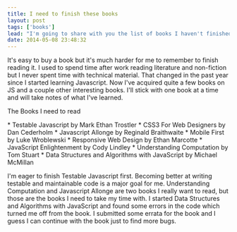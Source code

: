 ```yaml
---
title: I need to finish these books
layout: post
tags: ['books']
lead: "I'm going to share with you the list of books I haven't finished reading. I'm hoping that by publically displaying my desired goal I'll stick with the plan. I won't buy any new books or change this list until all have been read."
date: 2014-05-08 23:48:32
---
```


It's easy to buy a book but it's much harder for me to remember to finish reading it. I used to spend time after work reading literature and non-fiction but I never spent time with technical material. That changed in the past year since I started learning Javascript. Now I've acquired quite a few books on JS and a couple other interesting books. I'll stick with one book at a time and will take notes of what I've learned.

<p class="h3">The Books I need to read</p>
* Testable Javascript by Mark Ethan Trostler
* CSS3 For Web Designers by Dan Cederholm
* Javascript Allonge by Reginald Braithwaite
* Mobile First by Luke Wroblewski
* Responsive Web Design by Ethan Marcotte
* JavaScript Enlightenment by Cody Lindley
* Understanding Computation by Tom Stuart
* Data Structures and Algorithms with JavaScript by Michael McMillan

I'm eager to finish Testable Javascript first. Becoming better at writing testable and maintainable code is a major goal for me. Understanding Computation and Javascript Allonge are two books I really want to read, but those are the books I need to take my time with. I started Data Structures and Algorithms with JavaScript and found some errors in the code which turned me off from the book. I submitted some errata for the book and I guess I can continue with the book just to find more bugs.
